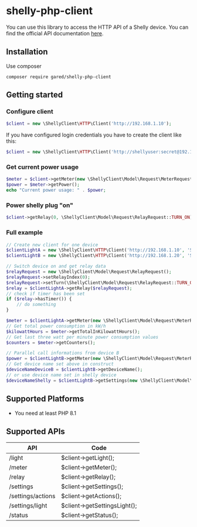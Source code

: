 # shelly-php-client 

You can use this library to access the HTTP API of a Shelly device.
You can find the official API documentation [here](https://shelly-api-docs.shelly.cloud). 

## Installation

Use composer
```gitattributes
composer require gared/shelly-php-client
```

## Getting started

### Configure client

```php
$client = new \ShellyClient\HTTP\Client('http://192.168.1.10');
```

If you have configured login credentials you have to create the client like this:
```php
$client = new \ShellyClient\HTTP\Client('http://shellyuser:secret@192.168.1.10');
```

### Get current power usage

```php
$meter = $client->getMeter(new \ShellyClient\Model\Request\MeterRequest());
$power = $meter->getPower();
echo "Current power usage: " . $power;
```

### Power shelly plug "on"

```php
$client->getRelay(0, \ShellyClient\Model\Request\RelayRequest::TURN_ON);
```


### Full example

```php
// Create new client for one device
$clientLightA = new \ShellyClient\HTTP\Client('http://192.168.1.10', 'ShellyDeviceLightA');
$clientLightB = new \ShellyClient\HTTP\Client('http://192.168.1.20', 'ShellyDeviceLightB');

// Switch device on and get relay data
$relayRequest = new \ShellyClient\Model\Request\RelayRequest();
$relayRequest->setRelayIndex(0);
$relayRequest->setTurn(\ShellyClient\Model\Request\RelayRequest::TURN_ON);
$relay = $clientLightA->getRelay($relayRequest);
// check if timer has been set
if ($relay->hasTimer()) {
    // do something
}

$meter = $clientLightA->getMeter(new \ShellyClient\Model\Request\MeterRequest());
// Get total power consumption in kW/h
$kilowattHours = $meter->getTotalInKilowattHours();
// Get last three watt per minute power consumption values
$counters = $meter->getCounters();

// Parallel call informations from device B
$power = $clientLightB->getMeter(new \ShellyClient\Model\Request\MeterRequest())->getPower();
// Get device name set above in construct
$deviceNameDeviceB = $clientLightB->getDeviceName();
// or use device name set in shelly device
$deviceNameShelly = $clientLightB->getSettings(new \ShellyClient\Model\Request\SettingsRequest())->getName();
```

## Supported Platforms

* You need at least PHP 8.1

## Supported APIs
| API                | Code                          |
| -------------------|-------------------------------|
| /light             | $client->getLight();          |
| /meter             | $client->getMeter();          |
| /relay             | $client->getRelay();          |
| /settings          | $client->getSettings();       |
| /settings/actions  | $client->getActions();        |
| /settings/light    | $client->getSettingsLight();  |
| /status            | $client->getStatus();         |